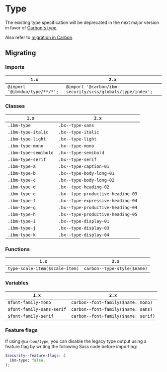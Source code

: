 # Type

The existing type specification will be deprecated in the next major version in favor of [Carbon's type](https://github.com/carbon-design-system/carbon/tree/master/packages/type#usage).

Also refer to [migration in Carbon](https://github.com/carbon-design-system/carbon/blob/master/docs/migration/10.x-type.md).

## Migrating

### Imports

| `1.x`                          | `2.x`                                                     |
| ------------------------------ | --------------------------------------------------------- |
| `@import '@ibmduo/type/**/*';` | `@import '@carbon/ibm-security/scss/globals/type/index';` |

### Classes

| `1.x`                | `2.x`                             |
| -------------------- | --------------------------------- |
| `.ibm-type`          | `.bx--type-sans`                  |
| `.ibm-type-italic`   | `.bx--type-italic`                |
| `.ibm-type-light`    | `.bx--type-light`                 |
| `.ibm-type-mono`     | `.bx--type-mono`                  |
| `.ibm-type-semibold` | `.bx--type-semibold`              |
| `.ibm-type-serif`    | `.bx--type-serif`                 |
| `.ibm-type-a`        | `.bx--type-caption-01`            |
| `.ibm-type-b`        | `.bx--type-body-long-01`          |
| `.ibm-type-c`        | `.bx--type-body-long-02`          |
| `.ibm-type-d`        | `.bx--type-heading-02`            |
| `.ibm-type-e`        | `.bx--type-productive-heading-03` |
| `.ibm-type-f`        | `.bx--type-expressive-heading-04` |
| `.ibm-type-g`        | `.bx--type-productive-heading-04` |
| `.ibm-type-h`        | `.bx--type-productive-heading-05` |
| `.ibm-type-i`        | `.bx--type-display-01`            |
| `.ibm-type-j`        | `.bx--type-display-03`            |
| `.ibm-type-k`        | `.bx--type-display-04`            |

### Functions

| `1.x`                          | `2.x`                       |
| ------------------------------ | --------------------------- |
| `type-scale-item($scale-item)` | `carbon--type-style($name)` |

### Variables

| `1.x`                     | `2.x`                               |
| ------------------------- | ----------------------------------- |
| `$font-family-mono`       | `carbon--font-family($name: mono)`  |
| `$font-family-sans-serif` | `carbon--font-family($name: sans)`  |
| `$font-family-serif`      | `carbon--font-family($name: serif)` |

### Feature flags

If using `@carbon/type`, you can disable the legacy type output using a feature flag by writing the following Sass code before importing:

```scss
$security--feature-flags: (
  ibm-type: false,
);
```
